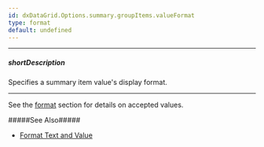 ```yaml
---
id: dxDataGrid.Options.summary.groupItems.valueFormat
type: format
default: undefined
---
```

---
##### shortDescription
Specifies a summary item value's display format.

---
See the [format](/Documentation/ApiReference/Common/Object_Structures/format/) section for details on accepted values. 

#####See Also#####
- [Format Text and Value](/Documentation/Guide/Widgets/DataGrid/Summaries/Format_Text_and_Value/)
